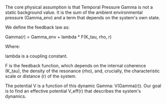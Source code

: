 The core physical assumption is that Temporal Pressure Gamma is not a static background value. It is the sum of the ambient environmental pressure (Gamma_env) and a term that depends on the system's own state.

We define the feedback law as:

Gamma(r) = Gamma_env + lambda * F(K_tau, rho, r)

Where:

lambda is a coupling constant.

F is the feedback function, which depends on the internal coherence (K_tau), the density of the resonance (rho), and, crucially, the characteristic scale or distance (r) of the system.

The potential V is a function of this dynamic Gamma: V(Gamma(r)). Our goal is to find an effective potential V_eff(r) that describes the system's dynamics.
